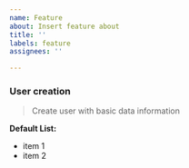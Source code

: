 ```yaml
---
name: Feature
about: Insert feature about
title: ''
labels: feature
assignees: ''

---
```


### User creation
> Create user with basic data information

**Default List:**
- item 1
- item 2
